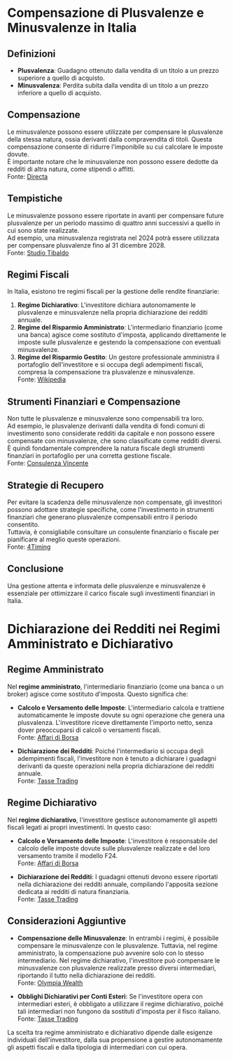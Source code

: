 # Compensazione di Plusvalenze e Minusvalenze in Italia

## Definizioni
- **Plusvalenza**: Guadagno ottenuto dalla vendita di un titolo a un prezzo superiore a quello di acquisto.  
- **Minusvalenza**: Perdita subita dalla vendita di un titolo a un prezzo inferiore a quello di acquisto.  

## Compensazione
Le minusvalenze possono essere utilizzate per compensare le plusvalenze della stessa natura, ossia derivanti dalla compravendita di titoli. Questa compensazione consente di ridurre l'imponibile su cui calcolare le imposte dovute.  
È importante notare che le minusvalenze non possono essere dedotte da redditi di altra natura, come stipendi o affitti.  
Fonte: [Directa](https://www.directa.it/pub2/it/dovetrovo/infomercato/capgain.html?utm_source=chatgpt.com)  

## Tempistiche
Le minusvalenze possono essere riportate in avanti per compensare future plusvalenze per un periodo massimo di quattro anni successivi a quello in cui sono state realizzate.  
Ad esempio, una minusvalenza registrata nel 2024 potrà essere utilizzata per compensare plusvalenze fino al 31 dicembre 2028.  
Fonte: [Studio Tibaldo](https://www.studiotibaldo.com/compensare-recuperare-minusvalenze/?utm_source=chatgpt.com)  

## Regimi Fiscali
In Italia, esistono tre regimi fiscali per la gestione delle rendite finanziarie:  

1. **Regime Dichiarativo**: L'investitore dichiara autonomamente le plusvalenze e minusvalenze nella propria dichiarazione dei redditi annuale.  
2. **Regime del Risparmio Amministrato**: L'intermediario finanziario (come una banca) agisce come sostituto d'imposta, applicando direttamente le imposte sulle plusvalenze e gestendo la compensazione con eventuali minusvalenze.  
3. **Regime del Risparmio Gestito**: Un gestore professionale amministra il portafoglio dell'investitore e si occupa degli adempimenti fiscali, compresa la compensazione tra plusvalenze e minusvalenze.  
Fonte: [Wikipedia](https://it.wikipedia.org/wiki/Redditi_diversi?utm_source=chatgpt.com)  

## Strumenti Finanziari e Compensazione
Non tutte le plusvalenze e minusvalenze sono compensabili tra loro.  
Ad esempio, le plusvalenze derivanti dalla vendita di fondi comuni di investimento sono considerate redditi da capitale e non possono essere compensate con minusvalenze, che sono classificate come redditi diversi.  
È quindi fondamentale comprendere la natura fiscale degli strumenti finanziari in portafoglio per una corretta gestione fiscale.  
Fonte: [Consulenza Vincente](https://www.consulenzavincente.it/minusvalenze-in-scadenza/?utm_source=chatgpt.com)  

## Strategie di Recupero
Per evitare la scadenza delle minusvalenze non compensate, gli investitori possono adottare strategie specifiche, come l'investimento in strumenti finanziari che generano plusvalenze compensabili entro il periodo consentito.  
Tuttavia, è consigliabile consultare un consulente finanziario o fiscale per pianificare al meglio queste operazioni.  
Fonte: [4Timing](https://4timing.it/blog/minusvalenze-e-plusvalenze-le-strategie-di-compensazione/?utm_source=chatgpt.com)  

## Conclusione
Una gestione attenta e informata delle plusvalenze e minusvalenze è essenziale per ottimizzare il carico fiscale sugli investimenti finanziari in Italia.

# Dichiarazione dei Redditi nei Regimi Amministrato e Dichiarativo

## Regime Amministrato

Nel **regime amministrato**, l'intermediario finanziario (come una banca o un broker) agisce come sostituto d'imposta. Questo significa che:

- **Calcolo e Versamento delle Imposte**: L'intermediario calcola e trattiene automaticamente le imposte dovute su ogni operazione che genera una plusvalenza. L'investitore riceve direttamente l'importo netto, senza dover preoccuparsi di calcoli o versamenti fiscali.  
  Fonte: [Affari di Borsa](https://www.affaridiborsa.com/articoli/121-regime-amministrato-o-regime-dichiarativo-cosa-conviene.html?utm_source=chatgpt.com)

- **Dichiarazione dei Redditi**: Poiché l'intermediario si occupa degli adempimenti fiscali, l'investitore non è tenuto a dichiarare i guadagni derivanti da queste operazioni nella propria dichiarazione dei redditi annuale.  
  Fonte: [Tasse Trading](https://www.tassetrading.it/regime-amministrato-o-dichiarativo/?utm_source=chatgpt.com)

## Regime Dichiarativo

Nel **regime dichiarativo**, l'investitore gestisce autonomamente gli aspetti fiscali legati ai propri investimenti. In questo caso:

- **Calcolo e Versamento delle Imposte**: L'investitore è responsabile del calcolo delle imposte dovute sulle plusvalenze realizzate e del loro versamento tramite il modello F24.  
  Fonte: [Affari di Borsa](https://www.affaridiborsa.com/articoli/121-regime-amministrato-o-regime-dichiarativo-cosa-conviene.html?utm_source=chatgpt.com)

- **Dichiarazione dei Redditi**: I guadagni ottenuti devono essere riportati nella dichiarazione dei redditi annuale, compilando l'apposita sezione dedicata ai redditi di natura finanziaria.  
  Fonte: [Tasse Trading](https://www.tassetrading.it/regime-amministrato-o-dichiarativo/?utm_source=chatgpt.com)

## Considerazioni Aggiuntive

- **Compensazione delle Minusvalenze**: In entrambi i regimi, è possibile compensare le minusvalenze con le plusvalenze. Tuttavia, nel regime amministrato, la compensazione può avvenire solo con lo stesso intermediario. Nel regime dichiarativo, l'investitore può compensare le minusvalenze con plusvalenze realizzate presso diversi intermediari, riportando il tutto nella dichiarazione dei redditi.  
  Fonte: [Olympia Wealth](https://olympia-wealth.com/olympia-per-voi/risparmio-gestito-amministrato-e-dichiarativo?utm_source=chatgpt.com)

- **Obblighi Dichiarativi per Conti Esteri**: Se l'investitore opera con intermediari esteri, è obbligato a utilizzare il regime dichiarativo, poiché tali intermediari non fungono da sostituti d'imposta per il fisco italiano.  
  Fonte: [Tasse Trading](https://www.tassetrading.it/regime-amministrato-o-dichiarativo/?utm_source=chatgpt.com)

La scelta tra regime amministrato e dichiarativo dipende dalle esigenze individuali dell'investitore, dalla sua propensione a gestire autonomamente gli aspetti fiscali e dalla tipologia di intermediari con cui opera.
